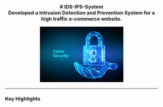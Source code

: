 

<h3 align="center">
<b># IDS-IPS-System </b><br>Developed a Intrusion Detection and Prevention System for a high traffic e-commerce website.</b>

  <p align="center">
  <img src="test.png">
</p>
<hr>
<h3><u></u>Key Highlights</h3></U>
<ul type="circle>
<li>Intrusion Detection: Detects and alerts on potential threats.</li>
<li>Intrusion Prevention: Blocks attacks in real time based on detection rules.</li>
<li>Scalable: Can be deployed in small and large network environments.</li>
<li>Customizable: Supports custom rule sets for specific use cases.</li>
  </ul>
  
